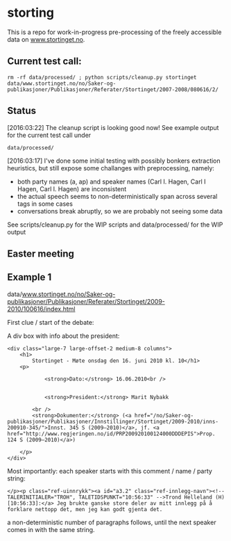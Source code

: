 # storting

This is a repo for work-in-progress pre-processing of the freely 
accessible data on www.stortinget.no.

## Current test call:

    rm -rf data/processed/ ; python scripts/cleanup.py stortinget data/www.stortinget.no/no/Saker-og-publikasjoner/Publikasjoner/Referater/Stortinget/2007-2008/080616/2/

## Status

[2016:03:22]
The cleanup script is looking good now! See example output for the current test call under
    
    data/processed/

[2016:03:17] 
I've done some initial testing with possibly bonkers extraction 
heuristics, but still expose some challanges with preprocessing,
namely:


- both party names (a, ap) and speaker names (Carl I. Hagen, Carl I Hagen, Carl l. Hagen) are inconsistent
- the actual speech seems to non-deterministically span across several tags in some cases
- conversations break abruptly, so we are probably not seeing some data

See scripts/cleanup.py for the WIP scripts and data/processed/ 
for the WIP output

## Easter meeting

## Example 1

data/www.stortinget.no/no/Saker-og-publikasjoner/Publikasjoner/Referater/Stortinget/2009-2010/100616/index.html

First clue / start of the debate:

A div box with info about the president:

    <div class="large-7 large-offset-2 medium-8 columns">
        <h1>
            Stortinget - Møte onsdag den 16. juni 2010 kl. 10</h1>
        <p>
            
                <strong>Dato:</strong> 16.06.2010<br />
            
            
                <strong>President:</strong> Marit Nybakk
            
            <br />
            <strong>Dokumenter:</strong> (<a href="/no/Saker-og-publikasjoner/Publikasjoner/Innstillinger/Stortinget/2009-2010/inns-200910-345/">Innst. 345 S (2009–2010)</a>, jf. <a href="http://www.regjeringen.no/id/PRP200920100124000DDDEPIS">Prop. 124 S (2009–2010)</a>)
            
        </p>
    </div>

Most importantly: each speaker starts with this comment / name / party string:

    </p><p class="ref-uinnrykk"><a id="a3.2" class="ref-innlegg-navn"><!-- TALERINITIALER="TROH", TALETIDSPUNKT="10:56:33" -->Trond Helleland (H) [10:56:33]:</a> Jeg brukte ganske store deler av mitt innlegg på å forklare nettopp det, men jeg kan godt gjenta det.

a non-deterministic number of paragraphs follows, until the next speaker comes in with the same string.


    